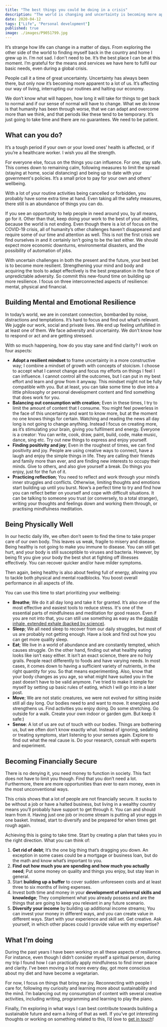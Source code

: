 ```yaml
---
title: "The best things you could be doing in a crisis"
description: "The world is changing and uncertainty is becoming more apparent to us. How can you cope with it all and come out even stronger?"
date: 2020-04-12
tags: ["Life", "Personal development"]
published: true
image: ./images/P9051799.jpg
---
```


It’s strange how life can change in a matter of days. From exploring the other side of the world to finding myself back in the country and home I grew up in. I’m not sad. I don't need to be. It’s the best place I can be at this moment. I’m grateful for the means and services we have here to fulfil our basic needs, even during a global crisis.

People call it a time of great uncertainty. Uncertainty has always been there, but only now it’s becoming more apparent to a lot of us. It’s affecting our way of living, interrupting our routines and halting our economy.

We don’t know what will happen, how long it will take for things to get back to normal and if our sense of normal will have to change. What we do know is that humanity has been through worse, that we can adapt and overcome more than we think, and that periods like these tend to be temporary. It’s just going to take time and there are no guarantees. We need to be patient.

## What can you do?

It’s a tough period if your own or your loved ones’ health is affected, or if you’re a healthcare worker. I wish you all the strength.

For everyone else, focus on the things you can influence. For one, stay safe. This comes down to remaining calm, following measures to limit the spread (staying at home, social distancing) and being up to date with your government's policies. It’s a small price to pay for your own and others’ wellbeing.

With a lot of your routine activities being cancelled or forbidden, you probably have some extra time at hand. Even taking all the safety measures, there still is an abundance of things you can do.

If you see an opportunity to help people in need around you, by all means, go for it.
Other than that, keep doing your work to the best of your abilities, because the world is not ending. Even though there is a lot of focus on the COVID-19 crisis, all of humanity’s other challenges haven’t disappeared and require some of our time and attention as well. This is not the first crisis we find ourselves in and it certainly isn’t going to be the last either. We should expect more economic downturns, environmental disasters, and the possibility of automation of jobs.

With uncertain challenges in both the present and the future, your best bet is to become more resilient. Strengthening your mind and body and acquiring the tools to adapt effectively is the best preparation in the face of unpredictable adversity.
So commit this new-found time on building up more resilience. I focus on three interconnected aspects of resilience: mental, physical and financial.

## Building Mental and Emotional Resilience

In today’s world, we are in constant connection, bombarded by noise, distractions and temptations. It’s hard to focus and find out what’s relevant. We juggle our work, social and private lives. We end up feeling unfulfilled in at least one of them. We face adversity and uncertainty. We don’t know how to respond or act and are getting stressed.

With so much happening, how do you stay sane and find clarity? I work on four aspects:

- **Adopt a resilient mindset** to frame uncertainty in a more constructive way; I combine a mindset of growth with concepts of stoicism.
  I choose to accept what I cannot change and focus my efforts on things I feel I can influence.
  I cannot control all the outcomes, but I can put in my best effort and learn and grow from it anyway.
  This mindset might not be fully compatible with you. But at least, you can take some time to dive into a little philosophy or personal development content and find something that does work for you.
- **Balancing out consumption with creation**; Even in these times, I try to limit the amount of content that I consume.
  You might feel powerless in the face of this uncertainty and want to know more, but at the moment no one knows things for certain.
  Watching and reading the news all day long is not going to change anything.
  Instead I focus on creating more, as it’s stimulating your brain, giving you fulfilment and energy. Everyone is a creator: You can write, cook, draw, paint, build, code, make music, dance, sing etc. Try out new things to express and enjoy yourself.
- **Finding positivity and joy**; Even in the roughest of times, we can find positivity and joy. People are using creative ways to connect, have a laugh and enjoy the simple things in life. They are calling their friends and family more than ever, and are finding new interests to occupy their minds. Give to others, and also give yourself a break. Do things you enjoy, just for the fun of it.
- **Practicing reflection**; You need to reflect and work through your mind’s inner struggles and conflicts. Otherwise, limiting thoughts and emotions start building up until you burst. Now’s a perfect time to try and find how you can reflect better on yourself and cope with difficult situations.
  It can be talking to someone you trust (or conversely, to a total stranger), writing your thoughts and feelings down and working them through, or practising mindfulness meditation.

## Being Physically Well

In our hectic daily life, we often don’t seem to find the time to take proper care of our own body. This leaves us weak, fragile to misery and disease. Being healthy is not going to make you immune to disease. You can still get hurt, and your body is still susceptible to viruses and bacteria. However, by being fit you give your body the best shot at fighting off illnesses effectively. You can recover quicker and/or have milder symptoms.

Then again, being healthy is also about feeling full of energy, allowing you to tackle both physical and mental roadblocks. You boost overall performance in all aspects of life.

You can use this time to start prioritizing your wellbeing:

- **Breathe**; We do it all day long and take it for granted. It’s also one of the most effective and easiest tools to reduce stress. It's one of the essential parts of mindfulness and meditation for good reason. Even if you are not into that, you can still use something as easy as the [double inhale, extended exhale (backed by science)](https://www.instagram.com/p/B-iajrGH-EO/).
- **Sleep**; We all need sleep to recover from our daily struggles, but most of us are probably not getting enough. Have a look and find out how you can get more quality sleep.
- **Eat**; We live in a world of abundance and are constantly tempted, which causes struggle. On the other hand, finding out what healthy eating looks like isn’t easy either.
  It isn’t an exact science, there are no holy grails. People react differently to foods and have varying needs. In most cases, it comes down to having a sufficient variety of nutrients, in the right quantity for you. So that means experimenting. Also, know that your body changes as you age, so what might have suited you in the past doesn’t have to be valid anymore. I’ve tried to make it simple for myself by setting up basic rules of eating, which I will go into in a later post.
- **Move**; We are not static creatures, we were not evolved for sitting inside still all day long. Our bodies need to and want to move. It energizes and strengthens us. Find activities you enjoy doing. Do some stretching. Go outside for a walk. Create your own indoor or garden gym. But keep it safe:)
- **Sense**: A lot of us are out of touch with our bodies. Things are bothering us, but we often don’t know exactly what. Instead of ignoring, sedating or treating symptoms, start listening to your senses again. Explore to find out what the real cause is. Do your research, consult with experts and experiment.

## Becoming Financially Secure

There is no denying it, you need money to function in society. This fact does not have to limit you though. Find that you don’t need a lot. Furthermore, there are more opportunities than ever to earn money, even in the most unconventional ways.

This crisis shows that a lot of people are not financially secure. It sucks to be without a job or have a halted business, but living in a wealthy country means you’ll probably have support to get through it. You can and should learn from it. Having just one job or income stream is putting all your eggs in one basket.
Instead, start to diversify and be prepared for when times get rough again.

Achieving this is going to take time. Start by creating a plan that takes you in the right direction. What you can think of:

1. **Get rid of debt**; It’s the one big thing that’s dragging you down. An exception in some cases could be a mortgage or business loan, but do the math and know what’s important to you.
2. **Find out how much you are spending and how much you actually need**; Put some money on quality and things you enjoy, but stay lean in general.
3. Start **building up a buffer** to cover sudden unforeseen costs and at least three to six months of living expenses.
4. Invest both time and money in your **development of universal skills and knowledge**; They complement what you already possess and are the things that are going to keep you relevant in any future scenario.
5. **Diversify your income** by building up additional income streams; You can invest your money in different ways, and you can create value in different ways. Start with your experience and skill set. Get creative. Ask yourself, in which other places could I provide value with my expertise?

## What I’m doing

During the past years I have been working on all these aspects of resilience. For instance, even though I didn’t consider myself a spiritual person, during my trip I found how I can practically apply mindfulness to find inner peace and clarity. I’ve been moving a lot more every day, got more conscious about my diet and have become a vegetarian.

For now, I focus on things that bring me joy. Reconnecting with people I care for, following my curiosity and learning more about sustainability and the mind. I’m balancing out my consumption of content with several creative activities, including writing, programming and learning to play the piano.

Finally, I’m exploring in what ways I can best contribute towards building a sustainable future and earn a living of that as well. If you’ve got interesting thoughts or working on something related to this, I’d love to [get in touch](mailto:alex@lxvdo.com)!
